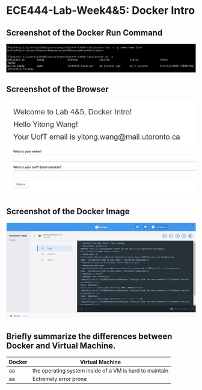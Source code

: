 # ECE444-Lab-Week4&5: Docker Intro

## Screenshot of the Docker Run Command
<img src="https://github.com/yitongknows/ECE444-F2020-Lab3/blob/lab4_Microservice_Experiment/img/lab4_3.jpg" width="900">  

## Screenshot of the Browser
<img src="https://github.com/yitongknows/ECE444-F2020-Lab3/blob/lab4_Microservice_Experiment/img/lab4_1.jpg" width="700">  

## Screenshot of the Docker Image
<img src="https://github.com/yitongknows/ECE444-F2020-Lab3/blob/lab4_Microservice_Experiment/img/lab4_2.jpg" width="1000">  


## Briefly summarize the differences between Docker and Virtual Machine.

Docker | Virtual Machine
------------ | -------------
 aa | the operating system inside of a VM is hard to maintain
  aa | Ectremely error prone
